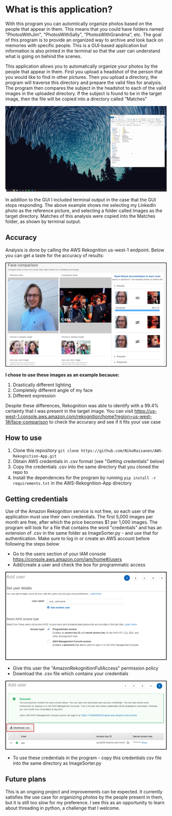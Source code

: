 # What is this application?
With this program you can automtically organize photos based on the people that appear in them. This means that you could have folders named "PhotosWithJim", "PhotosWithSally", "PhotosWithGrandma", etc. The goal of this program is to provide an organized way to archive and look back on memories with specific people. This is a GUI-based application but information is also printed in the terminal so that the user can understand what is going on behind the scenes.

This application allows you to automatically organize your photos by the people that appear in them. First you upload a headshot of the person that you would like to find in other pictures. Then you upload a directory, the program will traverse this directory and prepare the valid files for analysis.
The program then compares the subject in the headshot to each of the valid images in the uploaded directory. If the subject is found to be in the target image, then the file will be copied into a directory called "Matches"

![](https://github.com/NikoRaisanen/AWS-Rekognition-App/blob/main/READMEContent/ImageSorterExample.gif)

In addition to the GUI I included terminal output in the case that the GUI stops responding. The above example shows me selecting my LinkedIn photo as the reference picture, and selecting a folder called Images as the target directory. Matches of this analysis were copied into the Matches folder, as shown by terminal output.


## Accuracy
Analysis is done by calling the AWS Rekognition us-west-1 endpoint. Below you can get a taste for the accuracy of results:

![](https://github.com/NikoRaisanen/AWS-Rekognition-App/blob/main/READMEContent/RekognitionExampleEdit.png)

**I chose to use these images as an example because:**

1. Drastically different lighting
2. Completely different angle of my face
3. Different expression



Despite these differences, Rekognition was able to identify with a 99.4% certainty that I was present in the target image. You can visit https://us-west-1.console.aws.amazon.com/rekognition/home?region=us-west-1#/face-comparison to check the accuracy and see if it fits your use case


## How to use
1. Clone this repository `git clone https://github.com/NikoRaisanen/AWS-Rekognition-App.git`
2. Obtain AWS credentials in .csv format (see "Getting credentials" below)
3. Copy the credentials .csv into the same directory that you cloned the repo to
4. Install the dependencies for the program by running `pip install -r requirements.txt` in the AWS-Rekognition-App directory

## Getting credentials
Use of the Amazon Rekognition service is not free, so each user of the application must use their own credentials. The first 5,000 images per month are free, after which the price becomes $1 per 1,000 images. The program will look for a file that contains the word "credentials" and has an extension of .csv in the same folder as ImageSorter.py - and use that for authentication. Make sure to log in or create an AWS account before following the steps below

- Go to the users section of your IAM console https://console.aws.amazon.com/iam/home#/users
- Add/create a user and check the box for programmatic access

![](https://github.com/NikoRaisanen/AWS-Rekognition-App/blob/main/READMEContent/CredentialsWalkthroughEdit.png)

- Give this user the "AmazonRekognitionFullAccess" permission policy
- Download the .csv file which contains your credentials

![](https://github.com/NikoRaisanen/AWS-Rekognition-App/blob/main/READMEContent/CredentialsWalkthrough2Edit.png)
- To use these credentials in the program - copy this credentials csv file into the same directory as ImageSorter.py

## Future plans
This is an ongoing project and improvements can be expected. It currently satisfies the use case for organizing photos by the people present in them, but it is still too slow for my preference. I see this as an opportunity to learn about threading in python, a challenge that I welcome.
